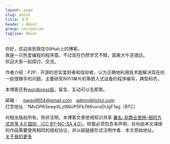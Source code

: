 ```yaml
---
layout: page
slug: about
title: 关于
header : About
group: navigation
tagline: About
---
```

你好，欢迎来到我在GitHub上的博客。  
我是一只热爱编程的程序猿，不过现在仍然学艺不精，距离大牛还很远。  
欢迎大家一起探讨、交流。  

作者介绍：P2P、开源的忠实爱好者和信仰者，认为正确地利用技术能解决现在的一些很棘手的问题。主要研究8051单片机等嵌入式设备的程序编写，典型码农。  

本博客还有[wordpress版](https://tec.hxlxz.com)，留言、互动可以去那里。  

邮箱：　qwgg9654@gmail.com　admin@hxlxz.com  
打赏地址：1MvGP63ewpXLz9NUP5Fb7A6vxruDUgF1ag（BTC） 

何相龙版权所有。除非注明，本博客文章使用知识共享 [署名-非商业使用-相同方式共享 4.0 国际 （CC BY-NC-SA 4.0）](http://creativecommons.org/licenses/by-nc-sa/4.0/)。转载必须包含本声明，任何由本文演绎的作品需要使用相同的授权协议，并以超链接形式注明作者、本文原始地址。  
[关于我的更多](https://tec.hxlxz.com/about/hxl)